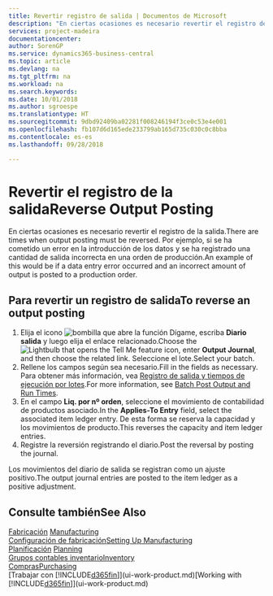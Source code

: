 ```yaml
---
title: Revertir registro de salida | Documentos de Microsoft
description: "En ciertas ocasiones es necesario revertir el registro de la salida. Por ejemplo, si se ha cometido un error en la introducción de los datos y se ha registrado una cantidad de salida incorrecta en una orden de producción."
services: project-madeira
documentationcenter: 
author: SorenGP
ms.service: dynamics365-business-central
ms.topic: article
ms.devlang: na
ms.tgt_pltfrm: na
ms.workload: na
ms.search.keywords: 
ms.date: 10/01/2018
ms.author: sgroespe
ms.translationtype: HT
ms.sourcegitcommit: 9dbd92409ba02281f008246194f3ce0c53e4e001
ms.openlocfilehash: fb107d6d165ede233799ab165d735c030c0c8bba
ms.contentlocale: es-es
ms.lasthandoff: 09/28/2018

---
```

# <a name="reverse-output-posting"></a><span data-ttu-id="61318-104">Revertir el registro de la salida</span><span class="sxs-lookup"><span data-stu-id="61318-104">Reverse Output Posting</span></span>
<span data-ttu-id="61318-105">En ciertas ocasiones es necesario revertir el registro de la salida.</span><span class="sxs-lookup"><span data-stu-id="61318-105">There are times when output posting must be reversed.</span></span> <span data-ttu-id="61318-106">Por ejemplo, si se ha cometido un error en la introducción de los datos y se ha registrado una cantidad de salida incorrecta en una orden de producción.</span><span class="sxs-lookup"><span data-stu-id="61318-106">An example of this would be if a data entry error occurred and an incorrect amount of output is posted to a production order.</span></span>  

## <a name="to-reverse-an-output-posting"></a><span data-ttu-id="61318-107">Para revertir un registro de salida</span><span class="sxs-lookup"><span data-stu-id="61318-107">To reverse an output posting</span></span>  
1.  <span data-ttu-id="61318-108">Elija el icono ![bombilla que abre la función Dígame](media/ui-search/search_small.png "Dígame que desea hacer"), escriba **Diario salida** y luego elija el enlace relacionado.</span><span class="sxs-lookup"><span data-stu-id="61318-108">Choose the ![Lightbulb that opens the Tell Me feature](media/ui-search/search_small.png "Tell me what you want to do") icon, enter **Output Journal**, and then choose the related link.</span></span> <span data-ttu-id="61318-109">Seleccione el lote.</span><span class="sxs-lookup"><span data-stu-id="61318-109">Select your batch.</span></span>  
2. <span data-ttu-id="61318-110">Rellene los campos según sea necesario.</span><span class="sxs-lookup"><span data-stu-id="61318-110">Fill in the fields as necessary.</span></span> <span data-ttu-id="61318-111">Para obtener más información, vea [Registro de salida y tiempos de ejecución por lotes](production-how-to-post-output-quantity.md).</span><span class="sxs-lookup"><span data-stu-id="61318-111">For more information, see [Batch Post Output and Run Times](production-how-to-post-output-quantity.md).</span></span>
3.  <span data-ttu-id="61318-112">En el campo **Liq. por nº orden**, seleccione el movimiento de contabilidad de productos asociado.</span><span class="sxs-lookup"><span data-stu-id="61318-112">In the **Applies-To Entry** field, select the associated item ledger entry.</span></span> <span data-ttu-id="61318-113">De esta forma se reserva la capacidad y los movimientos de producto.</span><span class="sxs-lookup"><span data-stu-id="61318-113">This reverses the capacity and item ledger entries.</span></span>  
4. <span data-ttu-id="61318-114">Registre la reversión registrando el diario.</span><span class="sxs-lookup"><span data-stu-id="61318-114">Post the reversal by posting the journal.</span></span>  

<span data-ttu-id="61318-115">Los movimientos del diario de salida se registran como un ajuste positivo.</span><span class="sxs-lookup"><span data-stu-id="61318-115">The output journal entries are posted to the item ledger as a positive adjustment.</span></span>  

## <a name="see-also"></a><span data-ttu-id="61318-116">Consulte también</span><span class="sxs-lookup"><span data-stu-id="61318-116">See Also</span></span>  
 <span data-ttu-id="61318-117">[Fabricación](production-manage-manufacturing.md)  </span><span class="sxs-lookup"><span data-stu-id="61318-117">[Manufacturing](production-manage-manufacturing.md)  </span></span>  
 [<span data-ttu-id="61318-118">Configuración de fabricación</span><span class="sxs-lookup"><span data-stu-id="61318-118">Setting Up Manufacturing</span></span>](production-configure-production-processes.md)  
 <span data-ttu-id="61318-119">[Planificación](production-planning.md)    </span><span class="sxs-lookup"><span data-stu-id="61318-119">[Planning](production-planning.md)    </span></span>  
 [<span data-ttu-id="61318-120">Grupos contables inventario</span><span class="sxs-lookup"><span data-stu-id="61318-120">Inventory</span></span>](inventory-manage-inventory.md)  
 [<span data-ttu-id="61318-121">Compras</span><span class="sxs-lookup"><span data-stu-id="61318-121">Purchasing</span></span>](purchasing-manage-purchasing.md)  
 <span data-ttu-id="61318-122">[Trabajar con [!INCLUDE[d365fin](includes/d365fin_md.md)]](ui-work-product.md)</span><span class="sxs-lookup"><span data-stu-id="61318-122">[Working with [!INCLUDE[d365fin](includes/d365fin_md.md)]](ui-work-product.md)</span></span>  

